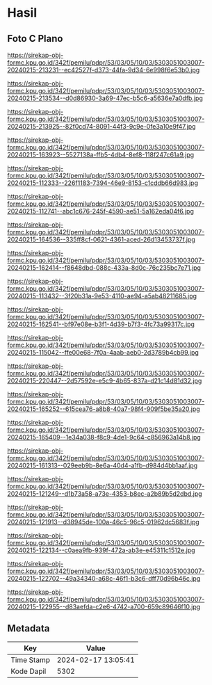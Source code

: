 # Hasil

## Foto C Plano

https://sirekap-obj-formc.kpu.go.id/342f/pemilu/pdpr/53/03/05/10/03/5303051003007-20240215-213231--ec42527f-d373-44fa-9d34-6e998f6e53b0.jpg

https://sirekap-obj-formc.kpu.go.id/342f/pemilu/pdpr/53/03/05/10/03/5303051003007-20240215-213534--d0d86930-3a69-47ec-b5c6-a5636e7a0dfb.jpg

https://sirekap-obj-formc.kpu.go.id/342f/pemilu/pdpr/53/03/05/10/03/5303051003007-20240215-213925--82f0cd74-8091-44f3-9c9e-0fe3a10e9f47.jpg

https://sirekap-obj-formc.kpu.go.id/342f/pemilu/pdpr/53/03/05/10/03/5303051003007-20240215-163923--5527138a-ffb5-4db4-8ef8-118f247c61a9.jpg

https://sirekap-obj-formc.kpu.go.id/342f/pemilu/pdpr/53/03/05/10/03/5303051003007-20240215-112333--226f1183-7394-46e9-8153-c1cddb66d983.jpg

https://sirekap-obj-formc.kpu.go.id/342f/pemilu/pdpr/53/03/05/10/03/5303051003007-20240215-112741--abc1c676-245f-4590-ae51-5a162eda04f6.jpg

https://sirekap-obj-formc.kpu.go.id/342f/pemilu/pdpr/53/03/05/10/03/5303051003007-20240215-164536--335ff8cf-0621-4361-aced-26d13453737f.jpg

https://sirekap-obj-formc.kpu.go.id/342f/pemilu/pdpr/53/03/05/10/03/5303051003007-20240215-162414--f8648dbd-088c-433a-8d0c-76c235bc7e71.jpg

https://sirekap-obj-formc.kpu.go.id/342f/pemilu/pdpr/53/03/05/10/03/5303051003007-20240215-113432--3f20b31a-9e53-4110-ae94-a5ab48211685.jpg

https://sirekap-obj-formc.kpu.go.id/342f/pemilu/pdpr/53/03/05/10/03/5303051003007-20240215-162541--bf97e08e-b3f1-4d39-b7f3-4fc73a99317c.jpg

https://sirekap-obj-formc.kpu.go.id/342f/pemilu/pdpr/53/03/05/10/03/5303051003007-20240215-115042--ffe00e68-7f0a-4aab-aeb0-2d3789b4cb99.jpg

https://sirekap-obj-formc.kpu.go.id/342f/pemilu/pdpr/53/03/05/10/03/5303051003007-20240215-220447--2d57592e-e5c9-4b65-837a-d21c14d81d32.jpg

https://sirekap-obj-formc.kpu.go.id/342f/pemilu/pdpr/53/03/05/10/03/5303051003007-20240215-165252--615cea76-a8b8-40a7-98f4-909f5be35a20.jpg

https://sirekap-obj-formc.kpu.go.id/342f/pemilu/pdpr/53/03/05/10/03/5303051003007-20240215-165409--1e34a038-f8c9-4de1-9c64-c856963a14b8.jpg

https://sirekap-obj-formc.kpu.go.id/342f/pemilu/pdpr/53/03/05/10/03/5303051003007-20240215-161313--029eeb9b-8e6a-40d4-a1fb-d984d4bb1aaf.jpg

https://sirekap-obj-formc.kpu.go.id/342f/pemilu/pdpr/53/03/05/10/03/5303051003007-20240215-121249--d1b73a58-a73e-4353-b8ec-a2b89b5d2dbd.jpg

https://sirekap-obj-formc.kpu.go.id/342f/pemilu/pdpr/53/03/05/10/03/5303051003007-20240215-121913--d38945de-100a-46c5-96c5-01962dc5683f.jpg

https://sirekap-obj-formc.kpu.go.id/342f/pemilu/pdpr/53/03/05/10/03/5303051003007-20240215-122134--c0aea9fb-939f-472a-ab3e-e45311c1512e.jpg

https://sirekap-obj-formc.kpu.go.id/342f/pemilu/pdpr/53/03/05/10/03/5303051003007-20240215-122702--49a34340-a68c-46f1-b3c6-dff70d96b46c.jpg

https://sirekap-obj-formc.kpu.go.id/342f/pemilu/pdpr/53/03/05/10/03/5303051003007-20240215-122955--d83aefda-c2e6-4742-a700-659c89646f10.jpg


## Metadata

| Key        | Value               |
| ---------- | ------------------- |
| Time Stamp | 2024-02-17 13:05:41 |
| Kode Dapil | 5302                |



